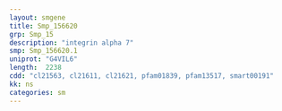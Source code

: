 ```yaml
---
layout: smgene
title: Smp_156620
grp: Smp_15
description: "integrin alpha 7"
smp: Smp_156620.1
uniprot: "G4VIL6"
length:  2238
cdd: "cl21563, cl21611, cl21621, pfam01839, pfam13517, smart00191"
kk: ns
categories: sm
---
```

